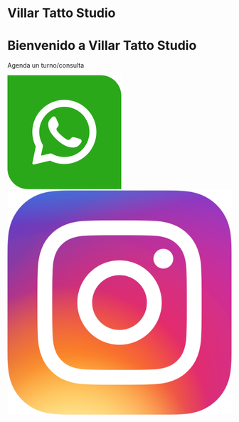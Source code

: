 # Villar Tatto Studio

<html lang="en">
<head>
    <meta charset="UTF-8">
    <meta name="viewport" content="width=device-width, initial-scale=1.0">
    <title>Tattoo Artist</title>
    <link rel="stylesheet" href="style.css">
</head>
<body>
    <div class="background-image">
        <div class="content">
            <h1>Bienvenido a Villar Tatto Studio</h1>
            <p>Agenda un turno/consulta</p>
            <div class="social-icons">
                <a href="https://wa.me/00595986931956" target="_blank">
                    <img src="3983877.png" alt="WhatsApp">
                </a>
                <a href="https://www.instagram.com/Villar_tattoo" target="_blank">
                    <img src="Instagram_icon.png" alt="Instagram">
                </a>
            </div>
        </div>
    </div>
</body>
</html>

